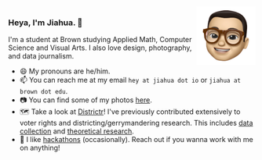 <img src="me.png" height="120px" align="right" />

### Heya, I'm Jiahua. 👋

I'm a student at Brown studying Applied Math, Computer Science and Visual Arts. I also love design, photography, and data journalism. 

- 😄 My pronouns are he/him.
- 📫 You can reach me at my email `hey at jiahua dot io` or `jiahua at brown dot edu`.
- 📷 You can find some of my photos [here](https://jiahua.io/photo).
- 🗺️ Take a look at [Districtr](https://districtr.org/)! I've previously contributed extensively to voter rights and districting/gerrymandering research. This includes [data collection](https://districtr.org/nebraska) and [theoretical research](https://arxiv.org/abs/1911.09792). 
- 🔧 I like [hackathons](https://devpost.com/Jiahua) (occasionally). Reach out if you wanna work with me on anything! 

<!--
**jchen/jchen** is a ✨ _special_ ✨ repository because its `README.md` (this file) appears on your GitHub profile.

Here are some ideas to get you started:

- 🔭 I’m currently working on ...
- 🌱 I’m currently learning ...
- 👯 I’m looking to collaborate on ...
- 🤔 I’m looking for help with ...
- 💬 Ask me about ...
- 📫 How to reach me: ...
- 😄 Pronouns: ...
- ⚡ Fun fact: ...
-->
